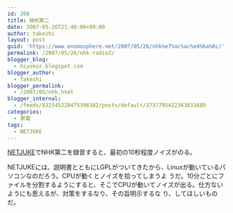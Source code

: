 ```yaml
---
id: 208
title: NHK第二
date: 2007-05-26T21:48:00+09:00
author: takeshi
layout: post
guid: 'https://www.enomosphere.net/2007/05/26/nhk%e7%ac%ac%e4%ba%8c/'
permalink: /2007/05/26/nhk-radio2/
blogger_blog:
  - hiyokoz.blogspot.com
blogger_author:
  - Takeshi
blogger_permalink:
  - /2007/05/nhk.html
blogger_internal:
  - /feeds/832545220475396382/posts/default/3737795422363831689
categories:
  - 家電
tags:
  - NETJUKE
---
```

<div>

<a href="http://www.amazon.co.jp/gp/search?ie=UTF8&amp;keywords=NETJUKE&amp;tag=enomospheddoj-22&amp;index=electronics-jp&amp;linkCode=ur2&amp;camp=247&amp;creative=1211">NETJUKE</a>でNHK第二を録音すると、最初の10秒程度ノイズがのる。

NETJUKEには、説明書とともにLGPLがついてきたから、Linuxが動いているパソコンなのだろう。CPUが動くとノイズを拾ってしまうよ うだ。10分ごとにファイルを分割するようにすると、そこでCPUが動いてノイズが出る。仕方ないようにも思えるが、対策をするなり、その旨明示するな り、してほしいものだ。

</div>